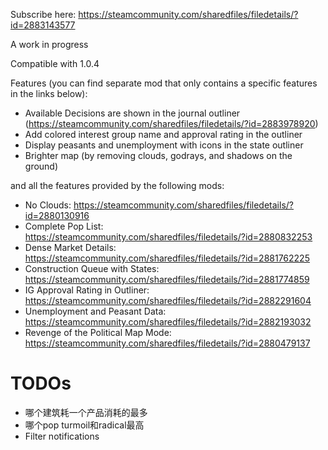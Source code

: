 Subscribe here: https://steamcommunity.com/sharedfiles/filedetails/?id=2883143577

A work in progress

Compatible with 1.0.4

Features (you can find separate mod that only contains a specific features in the links below):

- Available Decisions are shown in the journal
  outliner (https://steamcommunity.com/sharedfiles/filedetails/?id=2883978920)
- Add colored interest group name and approval rating in the outliner
- Display peasants and unemployment with icons in the state outliner
- Brighter map (by removing clouds, godrays, and shadows on the ground)

and all the features provided by the following mods:

- No Clouds: https://steamcommunity.com/sharedfiles/filedetails/?id=2880130916
- Complete Pop List: https://steamcommunity.com/sharedfiles/filedetails/?id=2880832253
- Dense Market Details: https://steamcommunity.com/sharedfiles/filedetails/?id=2881762225
- Construction Queue with States: https://steamcommunity.com/sharedfiles/filedetails/?id=2881774859
- IG Approval Rating in Outliner: https://steamcommunity.com/sharedfiles/filedetails/?id=2882291604
- Unemployment and Peasant Data: https://steamcommunity.com/sharedfiles/filedetails/?id=2882193032
- Revenge of the Political Map Mode: https://steamcommunity.com/sharedfiles/filedetails/?id=2880479137

# TODOs

- 哪个建筑耗一个产品消耗的最多
- 哪个pop turmoil和radical最高
- Filter notifications
